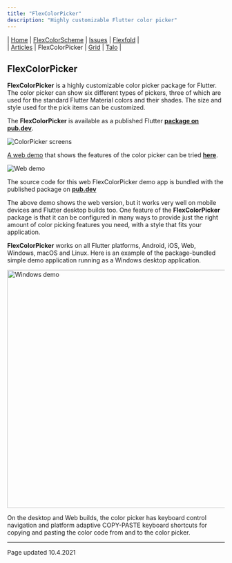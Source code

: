 ```yaml
---
title: "FlexColorPicker"
description: "Highly customizable Flutter color picker"
---
```


| [Home](https://rydmike.com) | [FlexColorScheme](colorscheme) | [Issues](issues) | [Flexfold](flexfold) |  
| [Articles](blog)            | FlexColorPicker                | [Grid](gridview) | [Talo](talo)         |

## FlexColorPicker

**FlexColorPicker** is a highly customizable color picker package for Flutter. The color picker can show six different types of pickers, three of which are used for the standard Flutter Material colors and their shades. The size and style used for the pick items can be customized.

The **FlexColorPicker** is available as a published Flutter [**package on pub.dev**](https://pub.dev/packages/flex_color_picker).

<img src="https://rydmike.com/assets/ColorPickerAllSize50-upper.png?raw=true" alt="ColorPicker screens"/>  

[A web demo](http://rydmike.com/flexcolorpicker) that shows the features of the color picker can be tried [**here**](http://rydmike.com/flexcolorpicker).

<img src="https://rydmike.com/assets/web_color_picker_v2-0-1-small.gif?raw=true" alt="Web demo"/>

The source code for this web FlexColorPicker demo app is bundled with the published package on [**pub.dev**](https://pub.dev/packages/flex_color_picker)


The above demo shows the web version, but it works very well on mobile devices and Flutter desktop builds too. One feature of the **FlexColorPicker** package is that it can be configured in many ways to provide just the right amount of color picking features you need, with a style that fits your application.

**FlexColorPicker** works on all Flutter platforms, Android, iOS, Web, Windows, macOS and Linux. Here is an example of the package-bundled simple demo application running as a Windows desktop application. 

<img src="https://rydmike.com/assets/ColorPickerEnterCode.gif?raw=true" alt="Windows demo" width="550"/>

On the desktop and Web builds, the color picker has keyboard control navigation and platform adaptive COPY-PASTE keyboard shortcuts for copying and pasting the color code from and to the color picker.

---
Page updated 10.4.2021